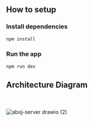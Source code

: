 ## How to setup

### Install dependencies

```bash
npm install
```
### Run the app

```bash
npm run dev
```

## Architecture Diagram
\
\
![aboj-server drawio (2)](https://user-images.githubusercontent.com/54229503/214371433-1bb85d78-d6e4-4750-87f7-f2950fbaed60.png)
